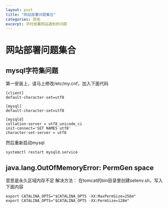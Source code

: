 ```yaml
---
layout: post
title: "网站部署问题集合"
categories: 其他
excerpt: 平时部署网站遇到的问题
---
```

# 网站部署问题集合
## mysql字符集问题
第一安装上，请马上修改/etc/my.cnf，加入下面代码

```
[client]
default-character-set=utf8

[mysql]
default-character-set=utf8

[mysqld]
collation-server = utf8_unicode_ci
init-connect='SET NAMES utf8'
character-set-server = utf8
```
然后重新启动mysql

`systemctl restart mysqld.service`

## java.lang.OutOfMemoryError: PermGen space
意思是永久区域内存不足
解决方法：
在tomcat的bin目录里创建setenv.sh，写入下面内容

```
export CATALINA_OPTS="$CATALINA_OPTS -XX:MaxPermSize=256m"
export CATALINA_OPTS="$CATALINA_OPTS -XX:PermSize=128m"
```





